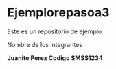 # Ejemplorepasoa3
Este es un repositorio de ejemplo

Nombre de los integrantes

**Juanito Perez Codigo SMSS1234**
